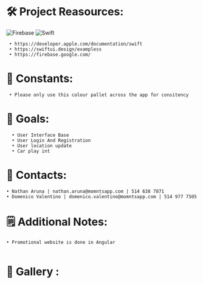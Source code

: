 
# 🛠️ Project Reasources:
![Firebase](https://img.shields.io/badge/firebase-a08021?style=for-the-badge&logo=firebase&logoColor=ffcd34) ![Swift](https://img.shields.io/badge/swift-F54A2A?style=for-the-badge&logo=swift&logoColor=white)

```
 • https://developer.apple.com/documentation/swift
 • https://swiftui.design/exampless
 • https://firebase.google.com/

```
# 🚀 Constants:

```
 • Please only use this colour pallet across the app for consitency 
```

# 🎯 Goals:

```
  • User Interface Base
  • User Login And Registration
  • User location update
  • Car play int

```
# 📱 Contacts:

```
• Nathan Aruna | nathan.aruna@momntsapp.com | 514 638 7871
• Domenico Valentino | domenico.valentino@momntsapp.com | 514 977 7505

```
# 🗒 Additional Notes:
```
• Promotional website is done in Angular


```
# 🎨 Gallery :















